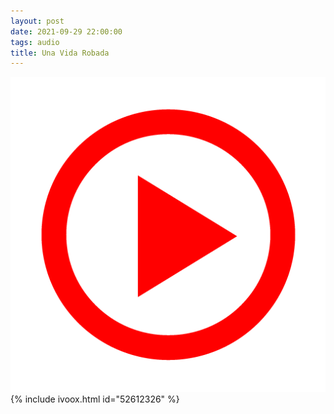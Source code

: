 ```yaml
---
layout: post
date: 2021-09-29 22:00:00
tags: audio
title: Una Vida Robada
---
```

![Play](/images/play.png)
{% include ivoox.html id="52612326" %}